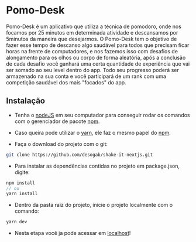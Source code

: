 # Pomo-Desk
  Pomo-Desk é um aplicativo que utiliza a técnica de pomodoro, onde nos focamos por 25 minutos em determinada atividade e descansamos por 5minutos da maneira que desejarmos. 
  O Pomo-Desk tem o objetivo de fazer esse tempo de descanso algo saudável para todos que precisam ficar horas na frente de computadores, e nos fazemos isso com desafios de alongamento para os olhos ou corpo de forma aleatória, após a conclusão de cada desafio você ganhará uma certa quantidade de experiência que vai ser somado ao seu level dentro do app. Todo seu progresso poderá ser armazenado na sua conta e você participará de um rank com uma competição saudável dos mais "focados" do app.

## Instalação
- Tenha o [nodeJS](https://nodejs.org/en/) em seu computador para conseguir rodar os comandos com o gerenciador de pacote [npm](https://www.npmjs.com/).
  
- Caso queira pode utilizar o [yarn](https://yarnpkg.com/lang/en/docs/install/), ele faz o mesmo papel do [npm](https://www.npmjs.com/).
- Faça o download do projeto com o git:
```bash
git clone https://github.com/desogab/shake-it-nextjs.git
```
- Para instalar as dependências contidas no projeto em package.json, digite:
```JavaScript
npm install
// ou
yarn install
```
- Dentro da pasta raiz do projeto, inicie o projeto localmente com o comando: 
```JavaScript
yarn dev
```
- Nesta etapa você ja pode acessar em [localhost](http://localhost:3000/)!